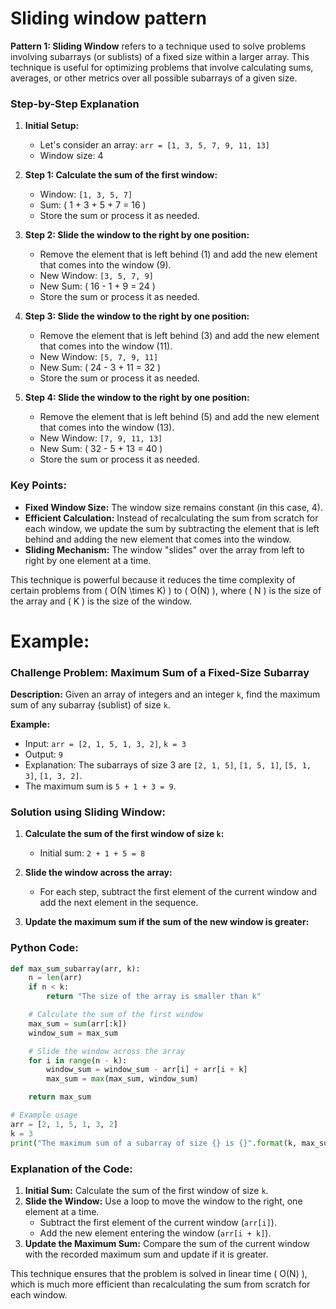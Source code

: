 # Sliding window pattern

**Pattern 1: Sliding Window** 
refers to a technique used to solve problems involving subarrays (or sublists) of a fixed size within a larger array. 
This technique is useful for optimizing problems that involve calculating sums, averages, or other metrics over all possible subarrays of a given size.

### Step-by-Step Explanation

1. **Initial Setup:**
   - Let's consider an array: `arr = [1, 3, 5, 7, 9, 11, 13]`
   - Window size: 4

2. **Step 1: Calculate the sum of the first window:**
   - Window: `[1, 3, 5, 7]`
   - Sum: \( 1 + 3 + 5 + 7 = 16 \)
   - Store the sum or process it as needed.

3. **Step 2: Slide the window to the right by one position:**
   - Remove the element that is left behind (1) and add the new element that comes into the window (9).
   - New Window: `[3, 5, 7, 9]`
   - New Sum: \( 16 - 1 + 9 = 24 \)
   - Store the sum or process it as needed.

4. **Step 3: Slide the window to the right by one position:**
   - Remove the element that is left behind (3) and add the new element that comes into the window (11).
   - New Window: `[5, 7, 9, 11]`
   - New Sum: \( 24 - 3 + 11 = 32 \)
   - Store the sum or process it as needed.

5. **Step 4: Slide the window to the right by one position:**
   - Remove the element that is left behind (5) and add the new element that comes into the window (13).
   - New Window: `[7, 9, 11, 13]`
   - New Sum: \( 32 - 5 + 13 = 40 \)
   - Store the sum or process it as needed.

### Key Points:
- **Fixed Window Size:** The window size remains constant (in this case, 4).
- **Efficient Calculation:** Instead of recalculating the sum from scratch for each window, we update the sum by subtracting the element that is left behind and adding the new element that comes into the window.
- **Sliding Mechanism:** The window "slides" over the array from left to right by one element at a time.

This technique is powerful because it reduces the time complexity of certain problems from \( O(N \times K) \) to \( O(N) \), where \( N \) is the size of the array and \( K \) is the size of the window.

# Example:

### Challenge Problem: Maximum Sum of a Fixed-Size Subarray

**Description:**
Given an array of integers and an integer `k`, 
find the maximum sum of any subarray (sublist) of size `k`.

**Example:**
- Input: `arr = [2, 1, 5, 1, 3, 2]`, `k = 3`
- Output: `9`
- Explanation: The subarrays of size 3 are `[2, 1, 5]`, `[1, 5, 1]`, `[5, 1, 3]`, `[1, 3, 2]`. 
- The maximum sum is `5 + 1 + 3 = 9`.

### Solution using Sliding Window:

1. **Calculate the sum of the first window of size `k`:**
    - Initial sum: `2 + 1 + 5 = 8`

2. **Slide the window across the array:**
    - For each step, subtract the first element of the current window and add the next element in the sequence.

3. **Update the maximum sum if the sum of the new window is greater:**

### Python Code:

```python
def max_sum_subarray(arr, k):
    n = len(arr)
    if n < k:
        return "The size of the array is smaller than k"

    # Calculate the sum of the first window
    max_sum = sum(arr[:k])
    window_sum = max_sum

    # Slide the window across the array
    for i in range(n - k):
        window_sum = window_sum - arr[i] + arr[i + k]
        max_sum = max(max_sum, window_sum)

    return max_sum

# Example usage
arr = [2, 1, 5, 1, 3, 2]
k = 3
print("The maximum sum of a subarray of size {} is {}".format(k, max_sum_subarray(arr, k)))
```

### Explanation of the Code:

1. **Initial Sum:** Calculate the sum of the first window of size `k`.
2. **Slide the Window:** Use a loop to move the window to the right, one element at a time.
    - Subtract the first element of the current window (`arr[i]`).
    - Add the new element entering the window (`arr[i + k]`).
3. **Update the Maximum Sum:** Compare the sum of the current window with the recorded maximum sum and update if it is greater.

This technique ensures that the problem is solved in linear time \( O(N) \), which is much more efficient than recalculating the sum from scratch for each window.
